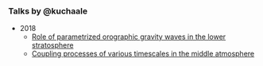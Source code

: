 ### Talks by @kuchaale

 * 2018
   * [Role of parametrized orographic gravity waves in the lower stratosphere](https://gitpitch.com/kuchaale/talks/master?p=CMAM)
   * [Coupling processes of various timescales in the middle atmosphere](https://gitpitch.com/kuchaale/talks/master?p=Defense)
